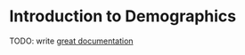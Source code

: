 # Introduction to Demographics

TODO: write [great documentation](http://jacobian.org/writing/great-documentation/what-to-write/)
